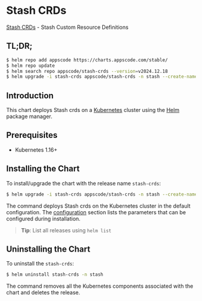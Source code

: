 # Stash CRDs

[Stash CRDs](https://github.com/stashed) - Stash Custom Resource Definitions

## TL;DR;

```bash
$ helm repo add appscode https://charts.appscode.com/stable/
$ helm repo update
$ helm search repo appscode/stash-crds --version=v2024.12.18
$ helm upgrade -i stash-crds appscode/stash-crds -n stash --create-namespace --version=v2024.12.18
```

## Introduction

This chart deploys Stash crds on a [Kubernetes](http://kubernetes.io) cluster using the [Helm](https://helm.sh) package manager.

## Prerequisites

- Kubernetes 1.16+

## Installing the Chart

To install/upgrade the chart with the release name `stash-crds`:

```bash
$ helm upgrade -i stash-crds appscode/stash-crds -n stash --create-namespace --version=v2024.12.18
```

The command deploys Stash crds on the Kubernetes cluster in the default configuration. The [configuration](#configuration) section lists the parameters that can be configured during installation.

> **Tip**: List all releases using `helm list`

## Uninstalling the Chart

To uninstall the `stash-crds`:

```bash
$ helm uninstall stash-crds -n stash
```

The command removes all the Kubernetes components associated with the chart and deletes the release.


